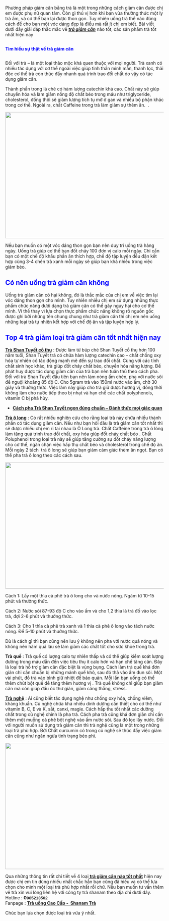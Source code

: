 <p>Phương pháp giảm cân bằng trà&nbsp;là một trong những cách giảm cân được chị em&nbsp;được phụ nữ quan tâm. Còn gì thú vị hơn khi bạn vừa thưởng thức một ly trà ấm, và cơ thể bạn lại được thon gọn. Tuy nhiên uống trà thế nào đúng cách để cho bạn một vóc dáng đẹp là điều mà rất ít chị em biết. Bài viết dưới đây giải đáp thắc mắc về <em><a href="https://github.com/shanamtra/tra-giam-can-tot-nhat-hien-nay.html/"><strong>trà giảm cân</strong></a></em> nào tốt, các sản phẩm trà tốt nhất hiện nay</p>

<div class="no_bullets contracted" id="toc_container" style="width: auto; display: table;">
<p><strong><span style="color:#0000ff">Tìm hiểu sự thật về trà giảm cân</span></strong></p>
</div>

<p>Đối với trà &ndash; là một loại thảo mộc khá quen thuộc với mọi người. Trà xanh có nhiều tác dụng với cơ thể ngoài việc giúp tinh thần minh mẫn, thanh lọc, thải độc cơ thể trà còn thúc đẩy nhanh quá trình trao đổi chất do vậy có tác dụng giảm cân.</p>

<p>Thành phần trong lá chè có hàm lượng catechin khá cao. Chất này sẽ giúp chuyển hóa và làm giảm nồng độ chất béo trong máu như triglyceride, cholesterol, đồng thời sẽ giảm lượng tích tụ mỡ ở gan và nhiều bộ phận khác trong cơ thể. Ngoài ra, chất Caffeine trong trà làm giảm sự thèm ăn. &nbsp;.</p>

<p><img alt="" class="aligncenter size-full wp-image-263" src="https://shanam.com.vn/wp-content/uploads/2018/08/tra-giam-can-tot-nhat-hien-nay.jpg" style="height:400px; width:600px" /></p>

<p>Nếu bạn muốn có một vóc dáng thon gọn bạn nên duy trì uống trà hàng ngày. Uống trà giúp cơ thể bạn đốt cháy 100 đơn vị calo mỗi ngày. Chỉ cần bạn có một chế độ khẩu phần ăn thích hợp, chế độ tập luyện đều đặn kết hợp cùng 3-4 chén trà xanh mỗi ngày sẽ giúp bạn khá nhiều trong việc giảm béo.</p>

<h2><strong><span style="color:#0000ff">Có nên uống trà giảm cân không&nbsp;</span></strong></h2>

<p>Uống trà giảm cân có hại không, đó là thắc mắc của chị em về việc tìm lại vóc dáng thon gọn cho mình. Tuy nhiên nhiều chị em sử dụng những thực phẩm chức năng dưới dạng trà giảm cân có thể gây nguy hại cho cơ thể mình. Vì thế thay vì lựa chọn thực phẩm chức năng không rõ nguồn gốc được ghi bởi những tên chung chung như trà giảm cân thì chị em nên uống những loại trà tự nhiên kết hợp với chế độ ăn và tập luyện hợp lý.</p>

<h2><strong><span style="color:#0000ff">Top 4 trà giảm loại trà giảm cân tốt nhất hiện nay</span></strong></h2>

<p><strong><a href="https://shanam.com.vn/tra-shan-tuyet.html">Trà Shan Tuyết cổ thụ</a></strong> : Được làm từ búp chè Shan Tuyết cổ thụ hơn 100 năm tuổi, Shan Tuyết trà có chứa hàm lượng catechin cao &ndash; chất chống oxy hóa tự nhiên có tác động mạnh mẽ đến sự trao đổi chất. Cùng với các tính chất sinh học khác, trà giúp đốt cháy chất béo, chuyển hóa năng lượng. Để phát huy được tác dụng giảm cân của trà bạn nên tuân thủ theo cách pha. Đối với trà Shan Tuyết đầu tiên bạn nên làm nóng ấm chén, pha với nước sôi để nguội khoảng 85 độ C. Cho 5gram trà vào 150ml nước vào ấm, chờ 30 giây và thưởng thức. Việc làm này giúp cho trà giữ được hương vị, đồng thời không làm cho nước tiếp theo bị nhạt và hạn chế các chất polyphenols, vitamin C bị phá hủy.</p>

<ul>
	<li><a href="https://shanam.com.vn/cach-pha-tra-shan-tuyet.html"><strong>Cách pha Trà Shan Tuyết ngon đúng chuẩn &ndash; Đánh thức mọi giác quan</strong></a></li>
</ul>

<p><a href="http://phunuonline.com.vn/dep/giam-can-nho-uong-tra-o-long-moi-ngay-94842/"><strong>Trà ô long</strong></a> : Có rất nhiều nghiên cứu cho rằng loại trà này chứa nhiều thành phần có tác dụng giảm cân. Nếu như bạn hỏi đâu là trà giảm cân tốt nhất thì sẽ được nhiều chị em rỉ tai nhau là Ô Long trà. Chất Caffeine trong trà ô lòng làm tăng quá trình trao dổi chất, oxy hóa giúp đốt cháy chất béo . Chất Poluphenol trong loại trà này sẽ giúp tăng cường sự đốt cháy năng lượng cho cơ thể, ngăn chặn việc hấp thụ chất béo và cholesterol trong chế độ ăn. Mỗi ngày 2 tách &nbsp;trà ô long sẽ giúp bạn giảm cảm giác thèm ăn ngọt. Bạn có thể pha trà ô long theo các cách sau.</p>

<p><img alt="" class="aligncenter size-full wp-image-212" src="https://shanam.com.vn/wp-content/uploads/2018/08/hinh-anh-tra-o-long-trung-quoc.jpg" style="height:400px; width:600px" /></p>

<p>Cách 1: Lấy một thìa cà phê trà ô long cho và nước nóng. Ngâm từ 10-15 phút và thưởng thức.</p>

<p>Cách 2: Nước sôi 87-93 độ C cho vào ấm và cho 1,2 thìa lá trà đổ vào lọc trà, đợi 2-6 phút và thưởng thức.</p>

<p>Cách 3: Cho 1 thìa cà phê trà xanh và 1 thìa cà phê ô long vào tách nước nóng. Để 5-10 phút và thưởng thức.</p>

<p>Dù là cách gì thì bạn cũng nên lưu ý không nên pha với nước quá nóng và không nên hãm quá lâu sẽ làm giảm các chất tốt cho sức khỏe trong trà.</p>

<p><strong>Trà quế</strong> : Trà quế có lượng calo tự nhiên thấp và có thể giúp kiểm soát lượng đường trong máu dẫn đến việc tiêu thụ ít calo hơn và hạn chế tăng cân. Đây là loại trà hỗ trợ giảm cân đặc biệt là vùng bụng. Cách làm trà quế khá đơn giản chỉ cần chuẩn bị những mảnh quế khô, sau đó thả vào ấm đun sôi. Một vài phút, đổ trà vào bình giữ nhiệt để bảo quản. Mỗi lần bạn uống có thể thêm chút bột quế để tăng thêm hương vị . Trà quế không chỉ giúp bạn giảm cân mà còn giúp đầu óc thư giãn, giảm căng thẳng, stress.</p>

<p><a href="https://vtc.vn/tac-dung-than-ky-cua-tra-nghe-khong-phai-ai-cung-biet-d264460.html"><strong>Trà nghệ</strong></a> : Ai cũng biết tác dụng nghệ như chống oxy hóa, chống viêm, kháng khuẩn. Củ nghệ chứa khá nhiều dinh dưỡng cần thiết cho cơ thể như vitamin B, C, E và K, sắt, canxi, magie. Cách hấp thu tốt nhất các dưỡng chất trong củ nghệ chính là pha trà. Cách pha trà cũng khá đơn giản chỉ cần thêm một muỗng cà phê bột nghệ vào ấm nước sôi. Sau đó lọc lấy nước. Đối với người muốn sử dụng trà giảm cân thì trà nghệ cũng là một trong những loại trà phù hợp. Bởi Chất curcumin có trong củ nghệ sẽ thúc đẩy việc giảm cân cũng như ngăn ngừa tình trạng béo phì.</p>

<p><img alt="" class="aligncenter size-full wp-image-262" src="https://shanam.com.vn/wp-content/uploads/2018/08/tra-nghe-tot-cho-giam-can.jpg" style="height:400px; width:600px" /></p>

<p>Qua những thông tin rất chi tiết về 4 loại<a href="https://shanam.com.vn/tra-giam-can-nao-tot.html"> <strong>trà giảm cân nào&nbsp;tốt nhất</strong></a> hiện nay được chị em tin dùng nhiều nhất chắc hẳn bạn cũng đã hiểu và có thể lựa chọn cho mình một loại trà phù hợp nhất rồi chứ. Nếu bạn muốn tư vấn thêm về trà xin vui lòng liên hệ với công ty trà shanam theo địa chỉ dưới đây.<br />
Hotline : <strong>0<span style="font-family:arial; font-size:10pt">985213502</span></strong><br />
Fanpage : <strong><a href="https://www.facebook.com/Trauongcaocap/">Trà uống Cao Cấp -&nbsp; Shanam Trà</a></strong></p>

<p>Chúc bạn lựa chọn được loại trà vừa ý nhất.</p>

<p>&nbsp;</p>
